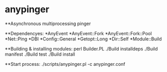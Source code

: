 # anypinger
**Asynchronous multiprocessing pinger


**Dependencyes:
*AnyEvent
*AnyEvent::Fork
*AnyEvent::Fork::Pool
*Net::Ping
*DBI
*Config::General
*Getopt::Long
*Dir::Self
*Module::Build


**Building & installing modules:
perl Builder.PL
./Build installdeps
./Build manifest
./Build test
./Build install


**Start process:
./scripts/anypinger.pl -c anypinger.conf
